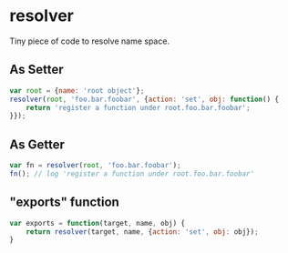 resolver
=======

Tiny piece of code to resolve name space.

## As Setter
```javascript
var root = {name: 'root object'};
resolver(root, 'foo.bar.foobar', {action: 'set', obj: function() {
    return 'register a function under root.foo.bar.foobar';
}});

```

## As Getter
```js
var fn = resolver(root, 'foo.bar.foobar');
fn(); // log 'register a function under root.foo.bar.foobar'
```

## "exports" function
```js
var exports = function(target, name, obj) {
    return resolver(target, name, {action: 'set', obj: obj});
}
```
